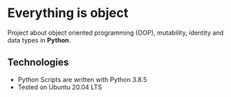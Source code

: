 # Everything is object
Project about object oriented programming (OOP), mutability, identity and data types in **Python**.

## Technologies
* Python Scripts are written with Python 3.8.5
* Tested on Ubuntu 20.04 LTS
